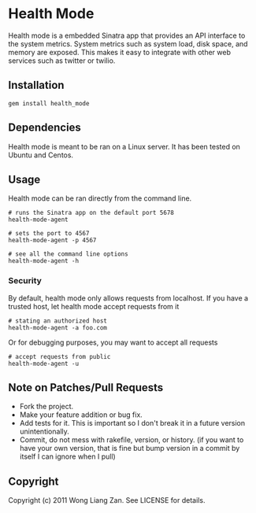 # Health Mode

Health mode is a embedded Sinatra app that provides an API interface to the system metrics. System metrics such as system load, disk space, and memory are exposed. This makes it easy to integrate with other web services such as twitter or twilio.

## Installation

    gem install health_mode

## Dependencies

Health mode is meant to be ran on a Linux server. It has been tested on Ubuntu and Centos.

## Usage

Health mode can be ran directly from the command line.

    # runs the Sinatra app on the default port 5678
    health-mode-agent

    # sets the port to 4567
    health-mode-agent -p 4567

    # see all the command line options
    health-mode-agent -h

### Security

By default, health mode only allows requests from localhost. If you have a trusted host, let health mode accept requests from it

    # stating an authorized host
    health-mode-agent -a foo.com

Or for debugging purposes, you may want to accept all requests

    # accept requests from public
    health-mode-agent -u

## Note on Patches/Pull Requests

* Fork the project.
* Make your feature addition or bug fix.
* Add tests for it. This is important so I don't break it in a future version unintentionally.
* Commit, do not mess with rakefile, version, or history.
  (if you want to have your own version, that is fine but bump version in a commit by itself I can ignore when I pull)

## Copyright

Copyright (c) 2011 Wong Liang Zan. See LICENSE for details.

